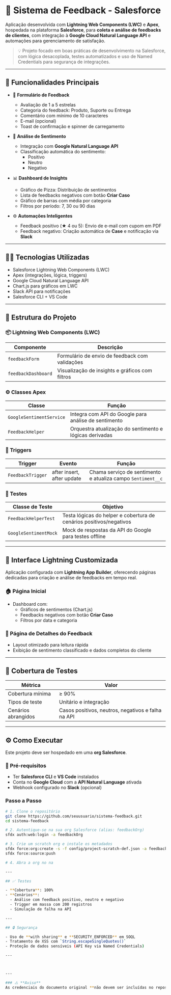 # 📝 Sistema de Feedback - Salesforce

Aplicação desenvolvida com **Lightning Web Components (LWC)** e **Apex**, hospedada na plataforma **Salesforce**, para **coleta e análise de feedbacks de clientes**, com integração à **Google Cloud Natural Language API** e automações para gerenciamento de satisfação.

> 💡 Projeto focado em boas práticas de desenvolvimento na Salesforce, com lógica desacoplada, testes automatizados e uso de Named Credentials para segurança de integrações.

---

## 🚀 Funcionalidades Principais

- 🌟 **Formulário de Feedback**
  - Avaliação de 1 a 5 estrelas
  - Categoria do feedback: Produto, Suporte ou Entrega
  - Comentário com mínimo de 10 caracteres
  - E-mail (opcional)
  - Toast de confirmação e spinner de carregamento

- 🧠 **Análise de Sentimento**
  - Integração com **Google Natural Language API**
  - Classificação automática do sentimento:
    - Positivo
    - Neutro
    - Negativo

- 📊 **Dashboard de Insights**
  - Gráfico de Pizza: Distribuição de sentimentos
  - Lista de feedbacks negativos com botão **Criar Caso**
  - Gráfico de barras com média por categoria
  - Filtros por período: 7, 30 ou 90 dias

- ⚙️ **Automações Inteligentes**
  - Feedback positivo (★ 4 ou 5): Envio de e-mail com cupom em PDF
  - Feedback negativo: Criação automática de **Case** e notificação via **Slack**

---

## 🧑‍💻 Tecnologias Utilizadas

- Salesforce Lightning Web Components (LWC)
- Apex (integrações, lógica, triggers)
- Google Cloud Natural Language API
- Chart.js para gráficos em LWC
- Slack API para notificações
- Salesforce CLI + VS Code

---

## 📁 Estrutura do Projeto

### 📦 Lightning Web Components (LWC)

| Componente            | Descrição                                                       |
|------------------------|-----------------------------------------------------------------|
| `feedbackForm`         | Formulário de envio de feedback com validações                 |
| `feedbackDashboard`    | Visualização de insights e gráficos com filtros                |

### ⚙️ Classes Apex

| Classe                  | Função                                                                     |
|--------------------------|----------------------------------------------------------------------------|
| `GoogleSentimentService`| Integra com API do Google para análise de sentimento                       |
| `FeedbackHelper`        | Orquestra atualização do sentimento e lógicas derivadas                    |

### 🔁 Triggers

| Trigger           | Evento                        | Função                                                           |
|-------------------|-------------------------------|------------------------------------------------------------------|
| `FeedbackTrigger` | after insert, after update    | Chama serviço de sentimento e atualiza campo `Sentiment__c`      |

### 🧪 Testes

| Classe de Teste         | Objetivo                                                             |
|--------------------------|----------------------------------------------------------------------|
| `FeedbackHelperTest`     | Testa lógicas do helper e cobertura de cenários positivos/negativos |
| `GoogleSentimentMock`    | Mock de respostas da API do Google para testes offline              |

---

## 📱 Interface Lightning Customizada

Aplicação configurada com **Lightning App Builder**, oferecendo páginas dedicadas para criação e análise de feedbacks em tempo real.

### 🏠 Página Inicial

- Dashboard com:
  - Gráficos de sentimentos (Chart.js)
  - Feedbacks negativos com botão **Criar Caso**
  - Filtros por data e categoria

### 📄 Página de Detalhes do Feedback

- Layout otimizado para leitura rápida
- Exibição de sentimento classificado e dados completos do cliente

---

## 🧪 Cobertura de Testes

| Métrica              | Valor          |
|----------------------|----------------|
| Cobertura mínima     | ≥ 90%          |
| Tipos de teste       | Unitário e integração |
| Cenários abrangidos  | Casos positivos, neutros, negativos e falha na API |

---

## ⚙️ Como Executar

Este projeto deve ser hospedado em uma **org Salesforce**.

### 🚧 Pré-requisitos

- Ter **Salesforce CLI** e **VS Code** instalados
- Conta no **Google Cloud** com a **API Natural Language** ativada
- Webhook configurado no **Slack** (opcional)

### Passo a Passo

```bash
# 1. Clone o repositório
git clone https://github.com/seuusuario/sistema-feedback.git
cd sistema-feedback

# 2. Autentique-se na sua org Salesforce (alias: feedbackOrg)
sfdx auth:web:login -a feedbackOrg

# 3. Crie um scratch org e instale os metadados
sfdx force:org:create -s -f config/project-scratch-def.json -a feedbackOrg
sfdx force:source:push

# 4. Abra a org no na

---

## ✅ Testes

- **Cobertura**: 100%
- **Cenários**:
  - Análise com feedback positivo, neutro e negativo
  - Trigger em massa com 200 registros
  - Simulação de falha na API

---

## 🔒 Segurança

- Uso de **with sharing** e **SECURITY_ENFORCED** em SOQL
- Tratamento de XSS com `String.escapeSingleQuotes()`
- Proteção de dados sensíveis (API Key via Named Credentials)

---



---

### ⚠️ **Aviso**
As credenciais do documento original **não devem ser incluídas no repositório público**. Utilize variáveis de ambiente ou Named Credentials.
